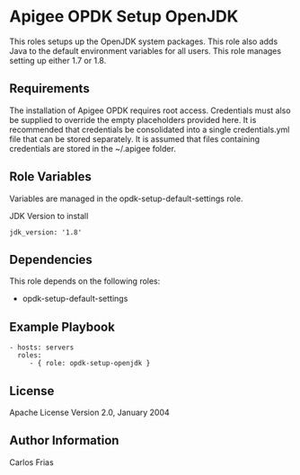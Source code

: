 Apigee OPDK Setup OpenJDK
=========

This roles setups up the OpenJDK system packages. This role also adds Java to the default environment variables for all 
users. This role manages setting up either 1.7 or 1.8. 

Requirements
------------
The installation of Apigee OPDK requires root access. Credentials must also be supplied to override the empty placeholders
provided here. It is recommended that credentials be consolidated into a single credentials.yml file that can be stored 
separately. It is assumed that files containing credentials are stored in the ~/.apigee folder. 


Role Variables
--------------

Variables are managed in the opdk-setup-default-settings role. 

JDK Version to install

    jdk_version: '1.8'

Dependencies
------------

This role depends on the following roles: 

* opdk-setup-default-settings 

Example Playbook
----------------

    - hosts: servers
      roles:
         - { role: opdk-setup-openjdk }

License
-------

Apache License Version 2.0, January 2004

Author Information
------------------

Carlos Frias
